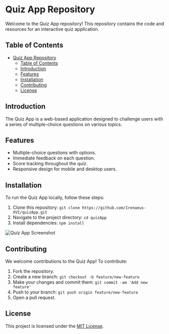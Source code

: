 # Quiz App Repository

Welcome to the Quiz App repository! This repository contains the code and resources for an interactive quiz application.

## Table of Contents

- [Quiz App Repository](#quiz-app-repository)
  - [Table of Contents](#table-of-contents)
  - [Introduction](#introduction)
  - [Features](#features)
  - [Installation](#installation)
  - [Contributing](#contributing)
  - [License](#license)

## Introduction

The Quiz App is a web-based application designed to challenge users with a series of multiple-choice questions on various topics.

## Features

- Multiple-choice questions with options.
- Immediate feedback on each question.
- Score tracking throughout the quiz.
- Responsive design for mobile and desktop users.

## Installation

To run the Quiz App locally, follow these steps:

1. Clone this repository: `git clone https://github.com/Irenaeus-XVI/quizApp.git`
2. Navigate to the project directory: `cd quizApp`
3. Install dependencies: `npm install`


![Quiz App Screenshot](./screenshots/quiz_app_screenshot.png)

## Contributing

We welcome contributions to the Quiz App! To contribute:

1. Fork the repository.
2. Create a new branch: `git checkout -b feature/new-feature`
3. Make your changes and commit them: `git commit -am 'Add new feature'`
4. Push to your branch: `git push origin feature/new-feature`
5. Open a pull request.

## License

This project is licensed under the [MIT License](LICENSE).

